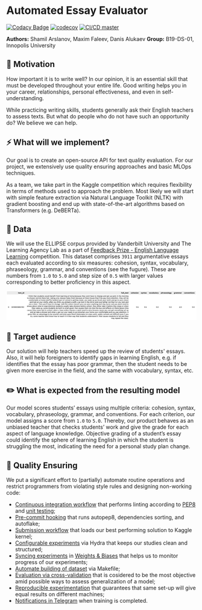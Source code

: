 # Automated Essay Evaluator

[![Codacy Badge](https://app.codacy.com/project/badge/Grade/e900ed98717c4c61b7dff288a075c6e8)](https://www.codacy.com/gh/Vitsyn-Morgunov-and-Nikulin/automatic-essay-evaluator/dashboard?utm_source=github.com&amp;utm_medium=referral&amp;utm_content=Vitsyn-Morgunov-and-Nikulin/automatic-essay-evaluator&amp;utm_campaign=Badge_Grade)
[![codecov](https://codecov.io/gh/Vitsyn-Morgunov-and-Nikulin/automatic-essay-evaluator/branch/mlops/hydra/graph/badge.svg?token=Q21TAQTAZY)](https://codecov.io/gh/Vitsyn-Morgunov-and-Nikulin/automatic-essay-evaluator)
[![CI/CD master](https://github.com/Vitsyn-Morgunov-and-Nikulin/automatic-essay-evaluator/actions/workflows/ci.yaml/badge.svg)](https://github.com/Vitsyn-Morgunov-and-Nikulin/automatic-essay-evaluator/actions/workflows/ci.yaml)

**Authors:** Shamil Arslanov, Maxim Faleev, Danis Alukaev
**Group:** B19-DS-01, Innopolis University

## 📝 Motivation

How important it is to write well? In our opinion, it is an essential skill that must be developed throughout your entire life. Good writing helps you in your career, relationships, personal effectiveness, and even in self-understanding.

While practicing writing skills, students generally ask their English teachers to assess texts. But what do people who do not have such an opportunity do? We believe we can help.

## ⚡ What will we implement?

Our goal is to create an open-source API for text quality evaluation. For our project, we extensively use quality ensuring approaches and basic MLOps techniques.

As a team, we take part in the Kaggle competition which requires flexibility in terms of methods used to approach the problem. Most likely we will start with simple feature extraction via Natural Language Toolkit (NLTK) with gradient boosting and end up with state-of-the-art algorithms based on Transformers (e.g. DeBERTa).

## 🐳 Data

We will use the ELLIPSE corpus provided by Vanderbilt University and The Learning Agency Lab as a part of [Feedback Prize - English Language Learning](https://www.kaggle.com/competitions/feedback-prize-english-language-learning) competition. This dataset comprises `3911` argumentative essays each evaluated according to six measures: cohesion, syntax, vocabulary, phraseology, grammar, and conventions (see the fugure). These are numbers from `1.0` to `5.0` and step size of `0.5` with larger values corresponding to better proficiency in this aspect.

![Figure 1. Training sample](docs/Screenshot_2022-09-13_at_15.12.27.png)

## 👤 Target audience

Our solution will help teachers speed up the review of students' essays. Also, it will help foreigners to identify gaps in learning English, e.g. if identifies that the essay has poor grammar, then the student needs to be given more exercise in the field, and the same with vocabulary, syntax, etc.

## ✏️ What is expected from the resulting model

Our model scores students’ essays using multiple criteria: cohesion, syntax, vocabulary, phraseology, grammar, and conventions. For each criterion, our model assigns a score from `1.0` to `5.0`. Thereby, our product behaves as an unbiased teacher that checks students’ work and give the grade for each aspect of language knowledge. Objective grading of a student’s essay could identify the sphere of learning English in which the student is struggling the most, indicating the need for a personal study plan change.

## 🚀 Quality Ensuring
We put a significant effort to (partially) automate routine operations and restrict programmers from violating style rules and designing non-working code:
- [Continuous integration workflow](.github/workflows/ci.yaml) that performs linting according to [PEP8](.flake8) and [unit testing](tests);
- [Pre-commit hooking](.pre-commit-config.yaml) that runs autopep8, dependencies sorting, and autoflake;
- [Submission workflow](.github/workflows/kaggle.yaml) that loads our best performing solution to Kaggle kernel;
- [Configurable experiments](src/config/conf/) via Hydra that keeps our studies clean and structured;
- [Syncing experiments](src/model_finetuning/train.py) in [Weights & Biases](https://wandb.ai/site) that helps us to monitor progress of our experiments;
- [Automate building of dataset](Makefile) via Makefile;
- [Evaluation via cross-validation](src/cross_validate.py) that is cosidered to be the most objective amid possible ways to assess generalization of a model;
- [Reproducible experimentation](src/utils.py) that guarantees that same set-up will give equal results on different machines;
- [Notifications in Telegram](src/utils.py) when training is completed.
